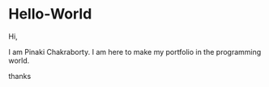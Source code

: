 # Hello-World

Hi,

I am Pinaki Chakraborty. I am here to make my portfolio in the programming world.

thanks
